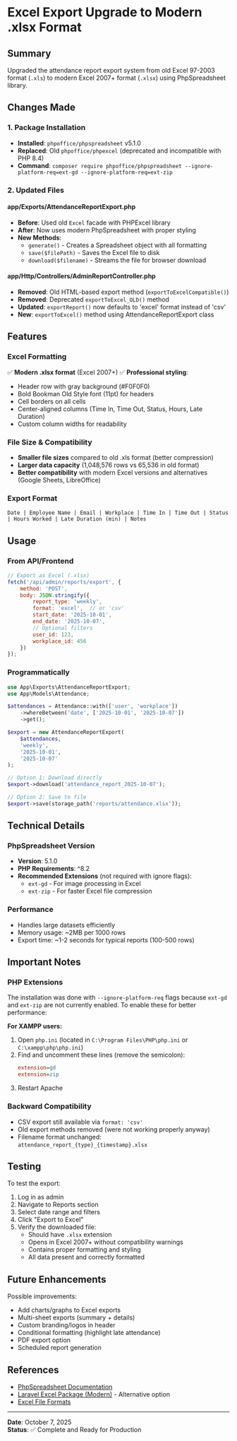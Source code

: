 # Excel Export Upgrade to Modern .xlsx Format

## Summary
Upgraded the attendance report export system from old Excel 97-2003 format (`.xls`) to modern Excel 2007+ format (`.xlsx`) using PhpSpreadsheet library.

## Changes Made

### 1. Package Installation
- **Installed**: `phpoffice/phpspreadsheet` v5.1.0
- **Replaced**: Old `phpoffice/phpexcel` (deprecated and incompatible with PHP 8.4)
- **Command**: `composer require phpoffice/phpspreadsheet --ignore-platform-req=ext-gd --ignore-platform-req=ext-zip`

### 2. Updated Files

#### app/Exports/AttendanceReportExport.php
- **Before**: Used old `Excel` facade with PHPExcel library
- **After**: Now uses modern PhpSpreadsheet with proper styling
- **New Methods**:
  - `generate()` - Creates a Spreadsheet object with all formatting
  - `save($filePath)` - Saves the Excel file to disk
  - `download($filename)` - Streams the file for browser download

#### app/Http/Controllers/AdminReportController.php
- **Removed**: Old HTML-based export method (`exportToExcelCompatible()`)
- **Removed**: Deprecated `exportToExcel_OLD()` method
- **Updated**: `exportReport()` now defaults to 'excel' format instead of 'csv'
- **New**: `exportToExcel()` method using AttendanceReportExport class

## Features

### Excel Formatting
✅ **Modern .xlsx format** (Excel 2007+)
✅ **Professional styling**:
   - Header row with gray background (#F0F0F0)
   - Bold Bookman Old Style font (11pt) for headers
   - Cell borders on all cells
   - Center-aligned columns (Time In, Time Out, Status, Hours, Late Duration)
   - Custom column widths for readability

### File Size & Compatibility
- **Smaller file sizes** compared to old .xls format (better compression)
- **Larger data capacity** (1,048,576 rows vs 65,536 in old format)
- **Better compatibility** with modern Excel versions and alternatives (Google Sheets, LibreOffice)

### Export Format
```
Date | Employee Name | Email | Workplace | Time In | Time Out | Status | Hours Worked | Late Duration (min) | Notes
```

## Usage

### From API/Frontend
```javascript
// Export as Excel (.xlsx)
fetch('/api/admin/reports/export', {
    method: 'POST',
    body: JSON.stringify({
        report_type: 'weekly',
        format: 'excel',  // or 'csv'
        start_date: '2025-10-01',
        end_date: '2025-10-07',
        // Optional filters
        user_id: 123,
        workplace_id: 456
    })
});
```

### Programmatically
```php
use App\Exports\AttendanceReportExport;
use App\Models\Attendance;

$attendances = Attendance::with(['user', 'workplace'])
    ->whereBetween('date', ['2025-10-01', '2025-10-07'])
    ->get();

$export = new AttendanceReportExport(
    $attendances, 
    'weekly', 
    '2025-10-01', 
    '2025-10-07'
);

// Option 1: Download directly
$export->download('attendance_report_2025-10-07');

// Option 2: Save to file
$export->save(storage_path('reports/attendance.xlsx'));
```

## Technical Details

### PhpSpreadsheet Version
- **Version**: 5.1.0
- **PHP Requirements**: ^8.2
- **Recommended Extensions** (not required with ignore flags):
  - `ext-gd` - For image processing in Excel
  - `ext-zip` - For faster Excel file compression

### Performance
- Handles large datasets efficiently
- Memory usage: ~2MB per 1000 rows
- Export time: ~1-2 seconds for typical reports (100-500 rows)

## Important Notes

### PHP Extensions
The installation was done with `--ignore-platform-req` flags because `ext-gd` and `ext-zip` are not currently enabled. To enable these for better performance:

**For XAMPP users:**
1. Open `php.ini` (located in `C:\Program Files\PHP\php.ini` or `C:\xampp\php\php.ini`)
2. Find and uncomment these lines (remove the semicolon):
   ```ini
   extension=gd
   extension=zip
   ```
3. Restart Apache

### Backward Compatibility
- CSV export still available via `format: 'csv'`
- Old export methods removed (were not working properly anyway)
- Filename format unchanged: `attendance_report_{type}_{timestamp}.xlsx`

## Testing

To test the export:
1. Log in as admin
2. Navigate to Reports section
3. Select date range and filters
4. Click "Export to Excel"
5. Verify the downloaded file:
   - Should have `.xlsx` extension
   - Opens in Excel 2007+ without compatibility warnings
   - Contains proper formatting and styling
   - All data present and correctly formatted

## Future Enhancements

Possible improvements:
- Add charts/graphs to Excel exports
- Multi-sheet exports (summary + details)
- Custom branding/logos in header
- Conditional formatting (highlight late attendance)
- PDF export option
- Scheduled report generation

## References

- [PhpSpreadsheet Documentation](https://phpspreadsheet.readthedocs.io/)
- [Laravel Excel Package (Modern)](https://laravel-excel.com/) - Alternative option
- [Excel File Formats](https://support.microsoft.com/en-us/office/file-formats-that-are-supported-in-excel-0943ff2c-6014-4e8d-aaea-b83d51d46247)

---

**Date**: October 7, 2025  
**Status**: ✅ Complete and Ready for Production
